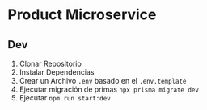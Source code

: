 # Product Microservice


## Dev

1. Clonar Repositorio
2. Instalar Dependencias
3. Crear un Archivo `.env` basado en el `.env.template`
4. Ejecutar migración de primas `npx prisma migrate dev`
5. Ejecutar `npm run start:dev`